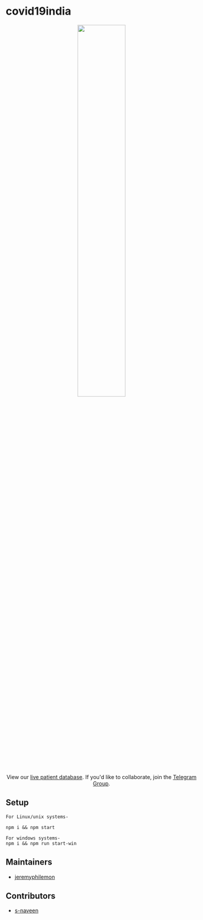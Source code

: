 # covid19india

<p align="center">
<img src="https://lh3.googleusercontent.com/c1R9ua5XDaInXNNYEVKs5NzwQ36gYCXi1VJ5kLRxGcDYmyUSJM3dnkzqaPWP_CniaHQbQSr4yQqxmsoEGvGFrWFnBRAVjI4=s2560" width="50%">
</p>

<p align="center">
  View our <a href="https://docs.google.com/spreadsheets/d/1nzXUdaIWC84QipdVGUKTiCSc5xntBbpMpzLm6Si33zk">live patient database</a>.  If you'd like to collaborate, join the <a href="https://t.me/covid19indiaops">Telegram Group</a>.
 </p>


## Setup
```
For Linux/unix systems-

npm i && npm start

For windows systems-
npm i && npm run start-win
```

## Maintainers
- [jeremyphilemon](https://github.com/jeremyphilemon)

## Contributors
- [s-naveen](https://github.com/jeremyphilemon/covid19-india/pulls?q=is%3Apr+author%3As-naveen+is%3Aclosed)
